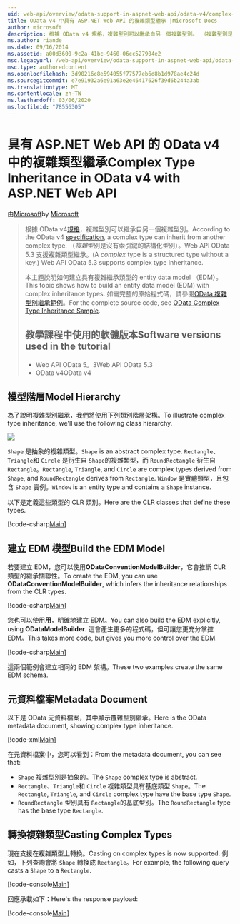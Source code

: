 ```yaml
---
uid: web-api/overview/odata-support-in-aspnet-web-api/odata-v4/complex-type-inheritance-in-odata-v4
title: OData v4 中具有 ASP.NET Web API 的複雜類型繼承 |Microsoft Docs
author: microsoft
description: 根據 OData v4 規格，複雜型別可以繼承自另一個複雜型別。 （複雜型別是沒有索引鍵的結構化型別）。Web API 。
ms.author: riande
ms.date: 09/16/2014
ms.assetid: a00d3600-9c2a-41bc-9460-06cc527904e2
msc.legacyurl: /web-api/overview/odata-support-in-aspnet-web-api/odata-v4/complex-type-inheritance-in-odata-v4
msc.type: authoredcontent
ms.openlocfilehash: 3d90216c8e594055f77577eb6d8b1d978ae4c24d
ms.sourcegitcommit: e7e91932a6e91a63e2e46417626f39d6b244a3ab
ms.translationtype: MT
ms.contentlocale: zh-TW
ms.lasthandoff: 03/06/2020
ms.locfileid: "78556305"
---
```

# <a name="complex-type-inheritance-in-odata-v4-with-aspnet-web-api"></a><span data-ttu-id="034c9-104">具有 ASP.NET Web API 的 OData v4 中的複雜類型繼承</span><span class="sxs-lookup"><span data-stu-id="034c9-104">Complex Type Inheritance in OData v4 with ASP.NET Web API</span></span>

<span data-ttu-id="034c9-105">由[Microsoft](https://github.com/microsoft)</span><span class="sxs-lookup"><span data-stu-id="034c9-105">by [Microsoft](https://github.com/microsoft)</span></span>

> <span data-ttu-id="034c9-106">根據 OData v4[規格](http://www.odata.org/documentation/odata-version-4-0/)，複雜型別可以繼承自另一個複雜型別。</span><span class="sxs-lookup"><span data-stu-id="034c9-106">According to the OData v4 [specification](http://www.odata.org/documentation/odata-version-4-0/), a complex type can inherit from another complex type.</span></span> <span data-ttu-id="034c9-107">（*複雜*型別是沒有索引鍵的結構化型別）。Web API OData 5.3 支援複雜類型繼承。</span><span class="sxs-lookup"><span data-stu-id="034c9-107">(A *complex* type is a structured type without a key.) Web API OData 5.3 supports complex type inheritance.</span></span>
> 
> <span data-ttu-id="034c9-108">本主題說明如何建立具有複雜繼承類型的 entity data model （EDM）。</span><span class="sxs-lookup"><span data-stu-id="034c9-108">This topic shows how to build an entity data model (EDM) with complex inheritance types.</span></span> <span data-ttu-id="034c9-109">如需完整的原始程式碼，請參閱[OData 複雜型別繼承範例](http://aspnet.codeplex.com/sourcecontrol/latest#Samples/WebApi/OData/v4/ODataComplexTypeInheritanceSample/ReadMe.txt)。</span><span class="sxs-lookup"><span data-stu-id="034c9-109">For the complete source code, see [OData Complex Type Inheritance Sample](http://aspnet.codeplex.com/sourcecontrol/latest#Samples/WebApi/OData/v4/ODataComplexTypeInheritanceSample/ReadMe.txt).</span></span>
> 
> ## <a name="software-versions-used-in-the-tutorial"></a><span data-ttu-id="034c9-110">教學課程中使用的軟體版本</span><span class="sxs-lookup"><span data-stu-id="034c9-110">Software versions used in the tutorial</span></span>
> 
> 
> - <span data-ttu-id="034c9-111">Web API OData 5。3</span><span class="sxs-lookup"><span data-stu-id="034c9-111">Web API OData 5.3</span></span>
> - <span data-ttu-id="034c9-112">OData v4</span><span class="sxs-lookup"><span data-stu-id="034c9-112">OData v4</span></span>

## <a name="model-hierarchy"></a><span data-ttu-id="034c9-113">模型階層</span><span class="sxs-lookup"><span data-stu-id="034c9-113">Model Hierarchy</span></span>

<span data-ttu-id="034c9-114">為了說明複雜型別繼承，我們將使用下列類別階層架構。</span><span class="sxs-lookup"><span data-stu-id="034c9-114">To illustrate complex type inheritance, we'll use the following class hierarchy.</span></span>

![](complex-type-inheritance-in-odata-v4/_static/image1.png)

<span data-ttu-id="034c9-115">`Shape` 是抽象的複雜類型。</span><span class="sxs-lookup"><span data-stu-id="034c9-115">`Shape` is an abstract complex type.</span></span> <span data-ttu-id="034c9-116">`Rectangle`、`Triangle`和 `Circle` 是衍生自 `Shape`的複雜類型，而 `RoundRectangle` 衍生自 `Rectangle`。</span><span class="sxs-lookup"><span data-stu-id="034c9-116">`Rectangle`, `Triangle`, and `Circle` are complex types derived from `Shape`, and `RoundRectangle` derives from `Rectangle`.</span></span> <span data-ttu-id="034c9-117">`Window` 是實體類型，且包含 `Shape` 實例。</span><span class="sxs-lookup"><span data-stu-id="034c9-117">`Window` is an entity type and contains a `Shape` instance.</span></span>

<span data-ttu-id="034c9-118">以下是定義這些類型的 CLR 類別。</span><span class="sxs-lookup"><span data-stu-id="034c9-118">Here are the CLR classes that define these types.</span></span>

[!code-csharp[Main](complex-type-inheritance-in-odata-v4/samples/sample1.cs)]

## <a name="build-the-edm-model"></a><span data-ttu-id="034c9-119">建立 EDM 模型</span><span class="sxs-lookup"><span data-stu-id="034c9-119">Build the EDM Model</span></span>

<span data-ttu-id="034c9-120">若要建立 EDM，您可以使用**ODataConventionModelBuilder**，它會推斷 CLR 類型的繼承關聯性。</span><span class="sxs-lookup"><span data-stu-id="034c9-120">To create the EDM, you can use **ODataConventionModelBuilder**, which infers the inheritance relationships from the CLR types.</span></span>

[!code-csharp[Main](complex-type-inheritance-in-odata-v4/samples/sample2.cs)]

<span data-ttu-id="034c9-121">您也可以使用**用**，明確地建立 EDM。</span><span class="sxs-lookup"><span data-stu-id="034c9-121">You can also build the EDM explicitly, using **ODataModelBuilder**.</span></span> <span data-ttu-id="034c9-122">這會產生更多的程式碼，但可讓您更充分掌控 EDM。</span><span class="sxs-lookup"><span data-stu-id="034c9-122">This takes more code, but gives you more control over the EDM.</span></span>

[!code-csharp[Main](complex-type-inheritance-in-odata-v4/samples/sample3.cs)]

<span data-ttu-id="034c9-123">這兩個範例會建立相同的 EDM 架構。</span><span class="sxs-lookup"><span data-stu-id="034c9-123">These two examples create the same EDM schema.</span></span>

## <a name="metadata-document"></a><span data-ttu-id="034c9-124">元資料檔案</span><span class="sxs-lookup"><span data-stu-id="034c9-124">Metadata Document</span></span>

<span data-ttu-id="034c9-125">以下是 OData 元資料檔案，其中顯示覆雜型別繼承。</span><span class="sxs-lookup"><span data-stu-id="034c9-125">Here is the OData metadata document, showing complex type inheritance.</span></span>

[!code-xml[Main](complex-type-inheritance-in-odata-v4/samples/sample4.xml?highlight=13,17,25,30)]

<span data-ttu-id="034c9-126">在元資料檔案中，您可以看到：</span><span class="sxs-lookup"><span data-stu-id="034c9-126">From the metadata document, you can see that:</span></span>

- <span data-ttu-id="034c9-127">`Shape` 複雜型別是抽象的。</span><span class="sxs-lookup"><span data-stu-id="034c9-127">The `Shape` complex type is abstract.</span></span>
- <span data-ttu-id="034c9-128">`Rectangle`、`Triangle`和 `Circle` 複雜類型具有基底類型 `Shape`。</span><span class="sxs-lookup"><span data-stu-id="034c9-128">The `Rectangle`, `Triangle`, and `Circle` complex type have the base type `Shape`.</span></span>
- <span data-ttu-id="034c9-129">`RoundRectangle` 型別具有 `Rectangle`的基底型別。</span><span class="sxs-lookup"><span data-stu-id="034c9-129">The `RoundRectangle` type has the base type `Rectangle`.</span></span>

## <a name="casting-complex-types"></a><span data-ttu-id="034c9-130">轉換複雜類型</span><span class="sxs-lookup"><span data-stu-id="034c9-130">Casting Complex Types</span></span>

<span data-ttu-id="034c9-131">現在支援在複雜類型上轉換。</span><span class="sxs-lookup"><span data-stu-id="034c9-131">Casting on complex types is now supported.</span></span> <span data-ttu-id="034c9-132">例如，下列查詢會將 `Shape` 轉換成 `Rectangle`。</span><span class="sxs-lookup"><span data-stu-id="034c9-132">For example, the following query casts a `Shape` to a `Rectangle`.</span></span>

[!code-console[Main](complex-type-inheritance-in-odata-v4/samples/sample5.cmd)]

<span data-ttu-id="034c9-133">回應承載如下：</span><span class="sxs-lookup"><span data-stu-id="034c9-133">Here's the response payload:</span></span>

[!code-console[Main](complex-type-inheritance-in-odata-v4/samples/sample6.cmd)]
